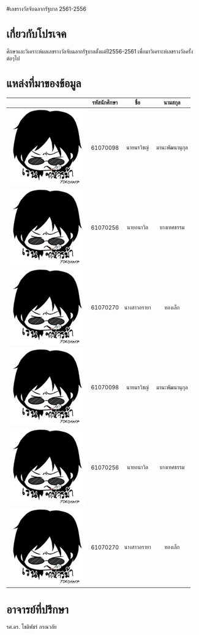  #เลขรางวัลจับฉลากรัฐบาล 2561-2556
 # เกี่ยวกับโปรเจค
  ศึกษาและวิเคราะห์ผลเลขรางวัลจับฉลากรัฐบาลตั้งแต่ปี2556-2561 เพื่อมาวิเคราะห์เลขรางวัลครั้งต่อๆไป
 # แหล่งที่มาของข้อมูล
 | | รหัสนักศึกษา        | ชื่อ | นามสกุล |
|:-:| :-------------: |:----------:|:--------:|
| <a href=""><img src="img1.jpg" width="200px"></a> | 61070098    | นายนรวิชญ์ | มานะพัฒนานุกุล |
| <a href=""><img src="img1.jpg" width="200px"></a> | 61070256    | นายอนาวิล | บางเทศธรรม |
| <a href=""><img src="img1.jpg" width="200px"></a> | 61070270    | นางสาวอรายา | ทองเล็ก |
| <a href=""><img src="img1.jpg" width="200px"></a> | 61070098    | นายนรวิชญ์ | มานะพัฒนานุกุล |
| <a href=""><img src="img1.jpg" width="200px"></a> | 61070256    | นายอนาวิล | บางเทศธรรม |
| <a href=""><img src="img1.jpg" width="200px"></a> | 61070270    | นางสาวอรายา | ทองเล็ก |
 # อาจารย์ที่ปรึกษา
  รศ.ดร. โชติพัชร์ ภรณวลัย 
